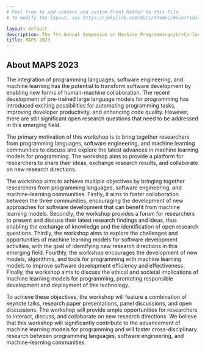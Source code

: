```yaml
---
# Feel free to add content and custom Front Matter to this file.
# To modify the layout, see https://jekyllrb.com/docs/themes/#overriding-theme-defaults

layout: default
description: The 7th Annual Symposium on Machine Programming</br>Co-located with ESEC/FSE 2023</br>December 3, 2023 - San Francisco, CA, USA</br>
title: MAPS 2023
---
```


## About MAPS 2023

The integration of programming languages, software engineering, and machine learning has the potential to transform software development by enabling new forms of human-machine collaboration. The recent development of pre-trained large language models for programming has introduced exciting possibilities for automating programming tasks, improving developer productivity, and enhancing code quality. However, there are still significant open research questions that need to be addressed in this emerging field.

The primary motivation of this workshop is to bring together researchers from programming languages, software engineering, and machine learning communities to discuss and explore the latest advances in machine learning models for programming. The workshop aims to provide a platform for researchers to share their ideas, exchange research results, and collaborate on new research directions.

The workshop aims to achieve multiple objectives by bringing together researchers from programming languages, software engineering, and machine-learning communities. Firstly, it aims to foster collaboration between the three communities, encouraging the development of new approaches for software development that can benefit from machine learning models. Secondly, the workshop provides a forum for researchers to present and discuss their latest research findings and ideas, thus enabling the exchange of knowledge and the identification of open research questions. Thirdly, the workshop aims to explore the challenges and opportunities of machine learning models for software development activities, with the goal of identifying new research directions in this emerging field. Fourthly, the workshop encourages the development of new models, algorithms, and tools for programming with machine learning models to improve software development efficiency and effectiveness. Finally, the workshop aims to discuss the ethical and societal implications of machine learning models for programming, promoting responsible development and deployment of this technology.

To achieve these objectives, the workshop will feature a combination of keynote talks, research paper presentations, panel discussions, and open discussions. The workshop will provide ample opportunities for researchers to interact, discuss, and collaborate on new research directions. We believe that this workshop will significantly contribute to the advancement of machine learning models for programming and will foster cross-disciplinary research between programming languages, software engineering, and machine-learning communities.


